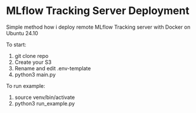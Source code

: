 # MLflow Tracking Server Deployment

Simple method how i deploy remote MLflow Tracking server with Docker on Ubuntu 24.10

To start:

1. git clone repo 
2. Create your S3 
3. Rename and edit .env-template 
4. python3 main.py

To run example:

1. source venv/bin/activate
2. python3 run_example.py

